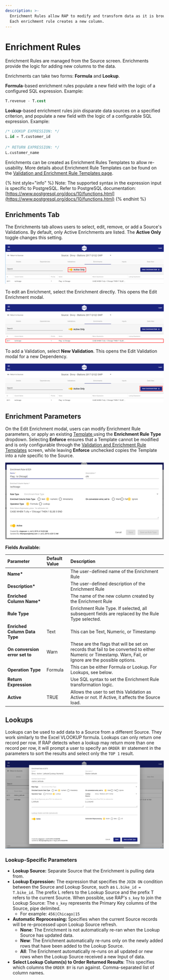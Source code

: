 ```yaml
---
description: >-
  Enrichment Rules allow RAP to modify and transform data as it is brought in.
  Each enrichment rule creates a new column.
---
```


# Enrichment Rules

Enrichment Rules are managed from the Source screen. Enrichments provide the logic for adding new columns to the data. 

Enrichments can take two forms: **Formula** and **Lookup**. 

**Formula**-based enrichment rules populate a new field with the logic of a configured SQL expression. Example:

```sql
T.revenue - T.cost
```

**Lookup**-based enrichment rules join disparate data sources on a specified criterion, and populate a new field with the logic of a configurable SQL expression. Example:

```sql
/* LOOKUP EXPRESSION: */
L.id = T.customer_id

/* RETURN EXPRESSION: */
L.customer_name
```

Enrichments can be created as Enrichment Rules Templates to allow re-usability. More details about Enrichment Rule Templates can be found on the [Validation and Enrichment Rule Templates page](../validation-and-enrichment-rule-templates.md).

{% hint style="info" %}
Note: The supported syntax in the expression input is specific to PostgreSQL. Refer to PostgreSQL documentation: [https://www.postgresql.org/docs/10/functions.html](https://www.postgresql.org/docs/10/functions.html)
{% endhint %}

## Enrichments Tab

The Enrichments tab allows users to select, edit, remove, or add a Source's Validations. By default, only Active Enrichments are listed. The **Active Only** toggle changes this setting.

![Source Enrichments - Active Only](../../.gitbook/assets/image%20%28142%29.png)

To edit an Enrichment, select the Enrichment directly. This opens the Edit Enrichment modal.

![Source Enrichments - Select an Enrichment to Edit](../../.gitbook/assets/image%20%28165%29.png)

To add a Validation, select **New Validation**. This opens the Edit Validation modal for a new Dependency.

![Source Enrichments - New Enrichment Rule](../../.gitbook/assets/image%20%283%29.png)

## Enrichment Parameters

On the Edit Enrichment modal, users can modify Enrichment Rule parameters, or apply an existing [Template ](../validation-and-enrichment-rule-templates.md)using the **Enrichment Rule Type** dropdown. Selecting **Enforce** ensures that a Template cannot be modified and is only configurable through the [Validation and Enrichment Rule Templates](../validation-and-enrichment-rule-templates.md) screen, while leaving **Enforce** unchecked copies the Template into a rule specific to the Source.

![Edit Enrichment Modal](../../.gitbook/assets/image%20%28159%29.png)

**Fields Available:**

| Parameter | Default Value | Description |
| :--- | :--- | :--- |
| **Name\*** |  | The user-defined name of the Enrichment Rule |
| **Description\*** |  | The user-defined description of the Enrichment Rule |
| **Enriched Column Name\*** |  | The name of the new column created by the Enrichment Rule |
| **Rule Type** |  | Enrichment Rule Type. If selected, all subsequent fields are replaced by the Rule Type selected. |
| **Enriched Column Data Type** | Text | This can be Text, Numeric, or Timestamp |
| **On conversion error set to** | Warn | These are the flags that will be set on records that fail to be converted to either Numeric or Timestamp. Warn, Fail, or Ignore are the possible options. |
| **Operation Type** | Formula | This can be either Formula or Lookup. For Lookups, see below. |
| **Return Expression** |  | Use SQL syntax to set the Enrichment Rule transformation logic. |
| **Active** | TRUE | Allows the user to set this Validation as Active or not. If Active, it affects the Source load. |

## Lookups

Lookups can be used to add data to a Source from a different Source. They work similarly to the Excel VLOOKUP formula. Lookups can only return one record per row. If RAP detects when a lookup may return more than one record per row, it will prompt a user to specify an `ORDER BY` statement in the parameters to sort the results and select only the `TOP 1` result.



![Lookup Configuration](../../.gitbook/assets/image%20%28123%29.png)

### Lookup-Specific Parameters

* **Lookup Source:** Separate Source that the Enrichment is pulling data from.
* **Lookup Expression:** The expression that specifies the `JOIN ON` condition between the Source and Lookup Source, such as `L.bike_id = T.bike_id`. The prefix L refers to the Lookup Source and the prefix T refers to the current Source. When possible, use RAP's `s_key` to join the Lookup Source: The `s_key` represents the Primary Key columns of the Source, pipe delimited. 
  * For example: `456|Chicago|15`
* **Automatic Reprocessing:** Specifies when the current Source records will be re-processed upon Lookup Source refresh.
  * **None**: The Enrichment is not automatically re-ran when the Lookup Source has updated data.
  * **New**: The Enrichment automatically re-runs only on the newly added rows that have been added to the Lookup Source.
  * **All**: The Enrichment automatically re-runs on all updated or new rows when the Lookup Source received a new Input of data.
* **Select Lookup Column\(s\) to Order Returned Results**: This specifies which columns the `ORDER BY` is run against. Comma-separated list of column names.

